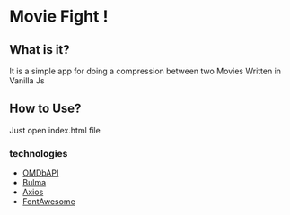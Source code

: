# Movie Fight !

## What is it?
It is a simple app for doing a compression between two Movies Written in Vanilla Js

## How to Use?
Just open index.html file
### technologies
- [OMDbAPI]('http://www.omdbapi.com/') 
- [Bulma]('https://bulma.io/')
- [Axios]('https://github.com/axios/axios')
- [FontAwesome]('https://fontawesome.com/')
